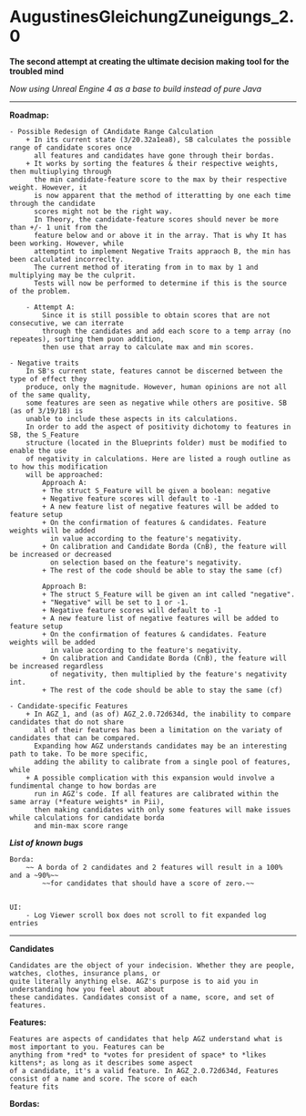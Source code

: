 # AugustinesGleichungZuneigungs_2.0
**The second attempt at creating the ultimate decision making tool for the troubled mind**

*Now using Unreal Engine 4 as a base to build instead of pure Java*

-----------------------------------------------------------------------------

**Roadmap:**

	- Possible Redesign of CAndidate Range Calculation
		+ In its current state (3/20.32a1ea8), SB calculates the possible range of candidate scores once
		  all features and candidates have gone through their bordas.
		+ It works by sorting the features & their respective weights, then multiuplying through
		  the min candidate-feature score to the max by their respective weight. However, it
		  is now apparent that the method of itteratting by one each time through the candidate
		  scores might not be the right way.
		  In Theory, the candidate-feature scores should never be more than +/- 1 unit from the 
		  feature below and or above it in the array. That is why It has been working. However, while
		  attemptint to implement Negative Traits appraoch B, the min has been calculated incorreclty.
		  The current method of iterating from in to max by 1 and multiplying may be the culprit.
		  Tests will now be performed to determine if this is the source of the problem.
		  
		- Attempt A:
			Since it is still possible to obtain scores that are not consecutive, we can iterrate
			through the candidates and add each score to a temp array (no repeates), sorting them puon addition,
			then use that array to calculate max and min scores.
			
	- Negative traits
		In SB's current state, features cannot be discerned between the type of effect they
		produce, only the magnitude. However, human opinions are not all of the same quality,
		some features are seen as negative while others are positive. SB (as of 3/19/18) is
		unable to include these aspects in its calculations.
		In order to add the aspect of positivity dichotomy to features in SB, the S_Feature
		structure (located in the Blueprints folder) must be modified to enable the use
		of negativity in calculations. Here are listed a rough outline as to how this modification
		will be approached:
			Approach A:
			+ The struct S_Feature will be given a boolean: negative
			+ Negative feature scores will default to -1
			+ A new feature list of negative features will be added to feature setup
			+ On the confirmation of features & candidates. Feature weights will be added
			  in value according to the feature's negativity.
			+ On calibration and Candidate Borda (CnB), the feature will be increased or decreased
			  on selection based on the feature's negativity.
			+ The rest of the code should be able to stay the same (cf)
			
			Approach B:
			+ The struct S_Feature will be given an int called "negative".
			+ "Negative" will be set to 1 or -1.
			+ Negative feature scores will default to -1
			+ A new feature list of negative features will be added to feature setup
			+ On the confirmation of features & candidates. Feature weights will be added
			  in value according to the feature's negativity.
			+ On calibration and Candidate Borda (CnB), the feature will be increased regardless 
			  of negativity, then multiplied by the feature's negativity int.
			+ The rest of the code should be able to stay the same (cf)
			
	- Candidate-specific Features
		+ In AGZ_1, and (as of) AGZ_2.0.72d634d, the inability to compare candidates that do not share
		  all of their features has been a limitation on the variaty of candidates that can be compared.
		  Expanding how AGZ understands candidates may be an interesting path to take. To be more specific,
		  adding the ability to calibrate from a single pool of features, while 
		+ A possible complication with this expansion would involve a fundimental change to how bordas are
		  run in AGZ's code. If all features are calibrated within the same array (*feature weights* in Pii),
		  then making candidates with only some features will make issues while calculations for candidate borda
		  and min-max score range
		  


***List of known bugs***

	Borda:
		~~ A borda of 2 candidates and 2 features will result in a 100% and a ~90%~~
			~~for candidates that should have a score of zero.~~
		
	
	UI:
		- Log Viewer scroll box does not scroll to fit expanded log entries


-----------------------------------------------------------------------------

**Candidates**

	Candidates are the object of your indecision. Whether they are people, watches, clothes, insurance plans, or
	quite literally anything else. AGZ's purpose is to aid you in understanding how you feel about about
	these candidates. Candidates consist of a name, score, and set of features.

**Features:**

	Features are aspects of candidates that help AGZ understand what is most important to you. Features can be
	anything from *red* to *votes for president of space* to *likes kittens*; as long as it describes some aspect
	of a candidate, it's a valid feature. In AGZ_2.0.72d634d, Features consist of a name and score. The score of each
	feature fits

**Bordas:**

